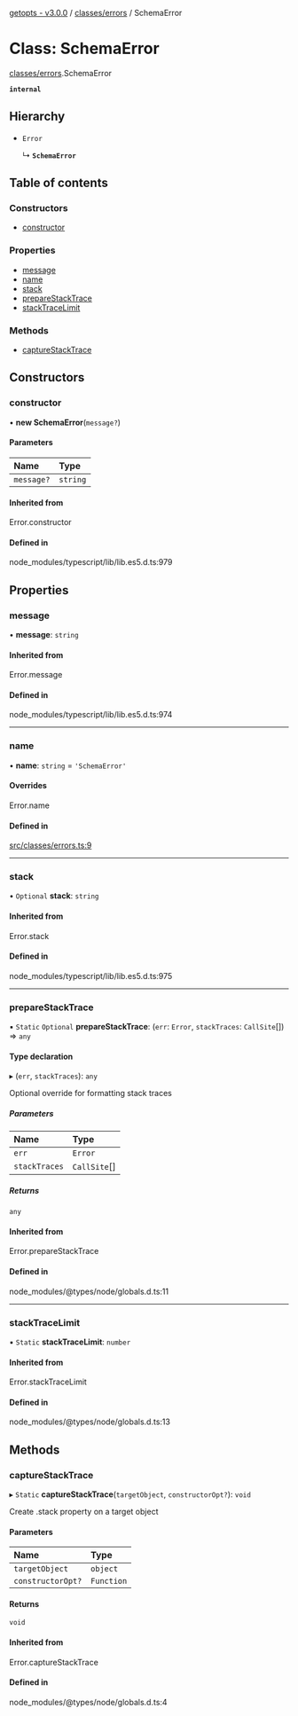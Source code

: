 [getopts - v3.0.0](../README.md) / [classes/errors](../modules/classes_errors.md) / SchemaError

# Class: SchemaError

[classes/errors](../modules/classes_errors.md).SchemaError

**`internal`**

## Hierarchy

- `Error`

  ↳ **`SchemaError`**

## Table of contents

### Constructors

- [constructor](classes_errors.SchemaError.md#constructor)

### Properties

- [message](classes_errors.SchemaError.md#message)
- [name](classes_errors.SchemaError.md#name)
- [stack](classes_errors.SchemaError.md#stack)
- [prepareStackTrace](classes_errors.SchemaError.md#preparestacktrace)
- [stackTraceLimit](classes_errors.SchemaError.md#stacktracelimit)

### Methods

- [captureStackTrace](classes_errors.SchemaError.md#capturestacktrace)

## Constructors

### constructor

• **new SchemaError**(`message?`)

#### Parameters

| Name       | Type     |
| :--------- | :------- |
| `message?` | `string` |

#### Inherited from

Error.constructor

#### Defined in

node_modules/typescript/lib/lib.es5.d.ts:979

## Properties

### message

• **message**: `string`

#### Inherited from

Error.message

#### Defined in

node_modules/typescript/lib/lib.es5.d.ts:974

---

### name

• **name**: `string` = `'SchemaError'`

#### Overrides

Error.name

#### Defined in

[src/classes/errors.ts:9](https://github.com/prasadrajandran/node-getopts/blob/43d0c83/src/classes/errors.ts#L9)

---

### stack

• `Optional` **stack**: `string`

#### Inherited from

Error.stack

#### Defined in

node_modules/typescript/lib/lib.es5.d.ts:975

---

### prepareStackTrace

▪ `Static` `Optional` **prepareStackTrace**: (`err`: `Error`, `stackTraces`: `CallSite`[]) => `any`

#### Type declaration

▸ (`err`, `stackTraces`): `any`

Optional override for formatting stack traces

##### Parameters

| Name          | Type         |
| :------------ | :----------- |
| `err`         | `Error`      |
| `stackTraces` | `CallSite`[] |

##### Returns

`any`

#### Inherited from

Error.prepareStackTrace

#### Defined in

node_modules/@types/node/globals.d.ts:11

---

### stackTraceLimit

▪ `Static` **stackTraceLimit**: `number`

#### Inherited from

Error.stackTraceLimit

#### Defined in

node_modules/@types/node/globals.d.ts:13

## Methods

### captureStackTrace

▸ `Static` **captureStackTrace**(`targetObject`, `constructorOpt?`): `void`

Create .stack property on a target object

#### Parameters

| Name              | Type       |
| :---------------- | :--------- |
| `targetObject`    | `object`   |
| `constructorOpt?` | `Function` |

#### Returns

`void`

#### Inherited from

Error.captureStackTrace

#### Defined in

node_modules/@types/node/globals.d.ts:4
